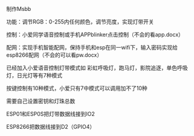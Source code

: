 制作Msbb

功能：调节RGB：0-255内任何颜色，调节亮度，实现灯带开关

控制：小爱同学语音控制或手机APPblinker点击控制（不会的看app.docx）

配网：实现手机智能配网，保持手机和esp在同一wifi下，输入密码实现给esp8266配网（不会的可以看pw.docx）

已经加入小爱语音控制灯带模式如 彩虹呼吸灯，跑马灯，影院追逐，单色呼吸灯，日光灯等有7种模式

按键控制有10种模式，小爱只有7中模式可以调用加不了10种

需要自己设置密钥和灯珠总数

ESP01和ESP0S把灯带数据线接到IO2

ESP8266把数据线接到D2（GPIO4）
